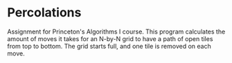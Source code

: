 # Percolations
Assignment for Princeton's Algorithms I course. This program calculates the amount of moves it takes for an N-by-N grid to have a path of open tiles from top to bottom. The grid starts full, and one tile is removed on each move.
